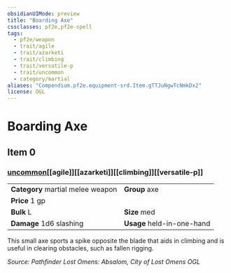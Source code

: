 ```yaml
---
obsidianUIMode: preview
title: "Boarding Axe"
cssclasses: pf2e,pf2e-spell
tags:
  - pf2e/weapon
  - trait/agile
  - trait/azarketi
  - trait/climbing
  - trait/versatile-p
  - trait/uncommon
  - category/martial
aliases: "Compendium.pf2e.equipment-srd.Item.gTTJuNgwTcNmkDx2"
license: OGL
---
```

# Boarding Axe
## Item 0
### [uncommon](uncommon "Uncommon Rarity Trait")[[agile]][[azarketi]][[climbing]][[versatile-p]]

|  |  |
| -- | -- |
| **Category** martial melee weapon | **Group** axe |
| **Price** 1 gp |  |
| **Bulk** L | **Size** med |
| **Damage** 1d6 slashing  | **Usage** held-in-one-hand |



This small axe sports a spike opposite the blade that aids in climbing and is useful in clearing obstacles, such as fallen rigging.

*Source: Pathfinder Lost Omens: Absalom, City of Lost Omens*
*OGL*